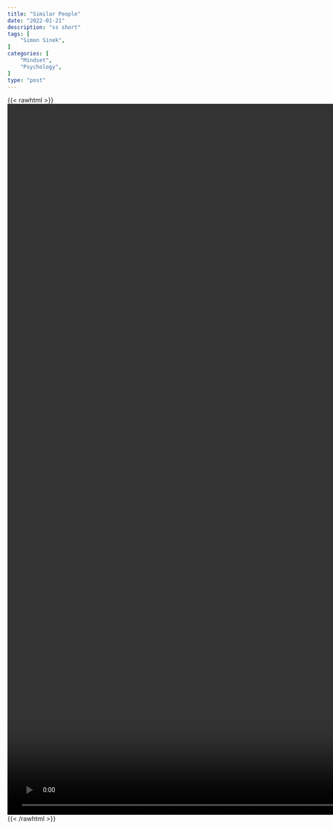 ```yaml
---
title: "Similar People"
date: "2022-01-21"
description: "ss short"
tags: [
    "Simon Sinek",
]
categories: [
    "Mindset",
    "Psychology",
]
type: "post"
---
```

{{< rawhtml >}}
    <video style="height:40vh;width:auto" overflow="hidden" controls>
        <source src="https://clips.dev00ps.com/Simon%20Sinek/similar_people.mp4" type="video/mp4"> 
    </video>
{{< /rawhtml >}}